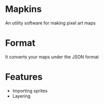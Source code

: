 # Mapkins
An utility software for making pixel art maps

# Format
It converts your maps under the JSON format

# Features
- Importing sprites
- Layering
